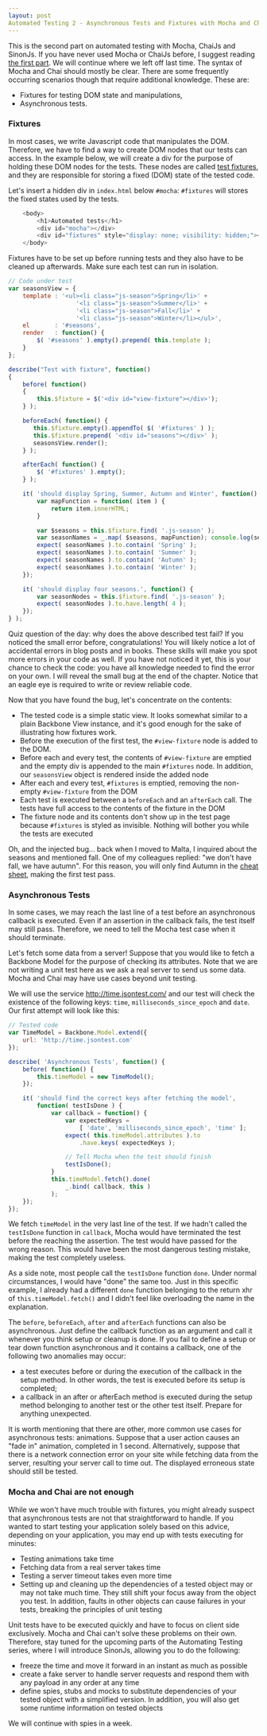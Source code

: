 ```yaml
---
layout: post
Automated Testing 2 - Asynchronous Tests and Fixtures with Mocha and ChaiJs
---
```


This is the second part on automated testing with Mocha, ChaiJs and SinonJs. If you have never used Mocha or ChaiJs before, I suggest reading <a href="http://zsolt-nagy.github.io/Writing-Automated-Tests-with-Mocha-and-Chai/">the first part</a>. We will continue where we left off last time. The syntax of Mocha and Chai should mostly be clear. There are some frequently occurring scenarios though that require additional knowledge. These are:

- Fixtures for testing DOM state and manipulations,
- Asynchronous tests.


### Fixtures

In most cases, we write Javascript code that manipulates the DOM. Therefore, we have to find a way to create DOM nodes that our tests can access. In the example below, we will create a div for the purpose of holding these DOM nodes for the tests. These nodes are called <a href="http://en.wikipedia.org/wiki/Test_fixture" target="_blank">test fixtures</a>, and they are responsible for storing a fixed (DOM) state of the tested code.

Let's insert a hidden div in `index.html` below `#mocha`: `#fixtures` will stores the fixed states used by the tests.

```javascript
    <body>
        <h1>Automated tests</h1>
        <div id="mocha"></div>
        <div id="fixtures" style="display: none; visibility: hidden;"></div>
    </body>
```

Fixtures have to be set up before running tests and they also have to be cleaned up afterwards. Make sure each test can run in isolation.


```javascript
// Code under test
var seasonsView = {
    template : '<ul><li class="js-season">Spring</li>' +
                   '<li class="js-season">Summer</li>' +
                   '<li class="js-season">Fall</li>' + 
                   '<li class="js-season">Winter</li></ul>',
    el       : '#seasons',
    render   : function() {
        $( '#seasons' ).empty().prepend( this.template );
    }  
};

describe("Test with fixture", function()
{
    before( function()
    {
        this.$fixture = $('<div id="view-fixture"></div>');
    } );

    beforeEach( function() {
       this.$fixture.empty().appendTo( $( '#fixtures' ) );
       this.$fixture.prepend( '<div id="seasons"></div>' );
       seasonsView.render();
    } );

    afterEach( function() {
        $( '#fixtures' ).empty();
    } );

    it( 'should display Spring, Summer, Autumn and Winter', function() {
        var mapFunction = function( item ) { 
            return item.innerHTML;
        }

        var $seasons = this.$fixture.find( '.js-season' ); 
        var seasonNames = _.map( $seasons, mapFunction); console.log(seasonNames);
        expect( seasonNames ).to.contain( 'Spring' );
        expect( seasonNames ).to.contain( 'Summer' );
        expect( seasonNames ).to.contain( 'Autumn' );
        expect( seasonNames ).to.contain( 'Winter' );
    });

    it( 'should display four seasons.', function() {
        var seasonNodes = this.$fixture.find( '.js-season' );
        expect( seasonNodes ).to.have.length( 4 );
    });
} );

```

Quiz question of the day: why does the above described test fail? If you noticed the small error before, congratulations! You will likely notice a lot of accidental errors in blog posts and in books. These skills will make you spot more errors in your code as well. If you have not noticed it yet, this is your chance to check the code: you have all knowledge needed to find the error on your own. I will reveal the small bug at the end of the chapter. Notice that an eagle eye is required to write or review reliable code.

Now that you have found the bug, let's concentrate on the contents:

- The tested code is a simple static view. It looks somewhat similar to a plain Backbone View instance, and it's good enough for the sake of illustrating how fixtures work. 
- Before the execution of the first test, the `#view-fixture` node is added to the DOM.
- Before each and every test, the contents of `#view-fixture` are emptied and the empty div is appended to the main `#fixtures` node. In addition, our `seasonsView` object is rendered inside the added node
- After each and every test, `#fixtures` is emptied, removing the non-empty `#view-fixture` from the DOM
- Each test is executed between a `beforeEach` and an `afterEach` call. The tests have full access to the contents of the fixture in the DOM
- The fixture node and its contents don't show up in the test page because `#fixtures` is styled as invisible. Nothing will bother you while the tests are executed

Oh, and the injected bug... back when I moved to Malta, I inquired about the seasons and mentioned fall. One of my colleagues replied: "we don't have fall, we have autumn". For this reason, you will only find Autumn in the <a href="https://github.com/zsolt-nagy/mocha-chai-sinon-cheatsheet" target="_blank">cheat sheet</a>, making the first test pass.


<a name="asynchronous"></a>
### Asynchronous Tests

In some cases, we may reach the last line of a test before an asynchronous callback is executed. Even if an assertion in the callback fails, the test itself may still pass. Therefore, we need to tell the Mocha test case when it should terminate. 

Let's fetch some data from a server! Suppose that you would like to fetch a Backbone Model for the purpose of checking its attributes. Note that we are not writing a unit test here as we ask a real server to send us some data. Mocha and Chai may have use cases beyond unit testing. 

We will use the service <a href="http://time.jsontest.com/" target="_blank">http://time.jsontest.com/</a> and our test will check the existence of the following keys: `time`, `milliseconds_since_epoch` and `date`. Our first attempt will look like this:

```javascript
// Tested code
var TimeModel = Backbone.Model.extend({
    url: 'http://time.jsontest.com'
});

describe( 'Asynchronous Tests', function() {
    before( function() {
        this.timeModel = new TimeModel();
    });

    it( 'should find the correct keys after fetching the model', 
        function( testIsDone ) {
            var callback = function() { 
                var expectedKeys = 
                    [ 'date', 'milliseconds_since_epoch', 'time' ];  
                expect( this.timeModel.attributes ).to
                    .have.keys( expectedKeys );    

                // Tell Mocha when the test should finish
                testIsDone();        
            }
            this.timeModel.fetch().done( 
                _.bind( callback, this ) 
            );
    });
});
```

We fetch `timeModel` in the very last line of the test. If we hadn't called the `testIsDone` function in `callback`, Mocha would have terminated the test before the reaching the assertion. The test would have passed for the wrong reason. This would have been the most dangerous testing mistake, making the test completely useless. 

As a side note, most people call the `testIsDone` function `done`. Under normal circumstances, I would have "done" the same too. Just in this specific example, I already had a different `done` function belonging to the return xhr of `this.timeModel.fetch()` and I didn't feel like overloading the name in the explanation. 

The `before`, `beforeEach`, `after` and `afterEach` functions can also be asynchronous. Just define the callback function as an argument and call it whenever you think setup or cleanup is done. If you fail to define a setup or tear down function asynchronous and it contains a callback, one of the following two anomalies may occur:

- a test executes before or during the execution of the callback in the setup method. In other words, the test is executed before its setup is completed;
- a callback in an after or afterEach method is executed during the setup method belonging to another test or the other test itself. Prepare for anything unexpected.

It is worth mentioning that there are other, more common use cases for asynchronous tests: animations. Suppose that a user action causes an "fade in" animation, completed in 1 second. Alternatively, suppose that there is a network connection error on your site while fetching data from the server, resulting your server call to time out. The displayed erroneous state should still be tested.

### Mocha and Chai are not enough

While we won't have much trouble with fixtures, you might already suspect that asynchronous tests are not that straightforward to handle. If you wanted to start testing your application solely based on this advice, depending on your application, you may end up with tests executing for minutes:

- Testing animations take time
- Fetching data from a real server takes time
- Testing a server timeout takes even more time
- Setting up and cleaning up the dependencies of a tested object may or may not take much time. They still shift your focus away from the object you test. In addition, faults in other objects can cause failures in your tests, breaking the principles of unit testing

Unit tests have to be executed quickly and have to focus on client side exclusively. Mocha and Chai can't solve these problems on their own. Therefore, stay tuned for the upcoming parts of the Automating Testing series, where I will introduce SinonJs, allowing you to do the following:

- freeze the time and move it forward in an instant as much as possible
- create a fake server to handle server requests and respond them with any payload in any order at any time
- define spies, stubs and mocks to substitute dependencies of your tested object with a simplified version. In addition, you will also get some runtime information on tested objects

We will continue with spies in a week.
